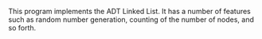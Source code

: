 This program implements the ADT Linked List. It has a number of features 
such as random number generation, counting of the number of nodes, and 
so forth.
